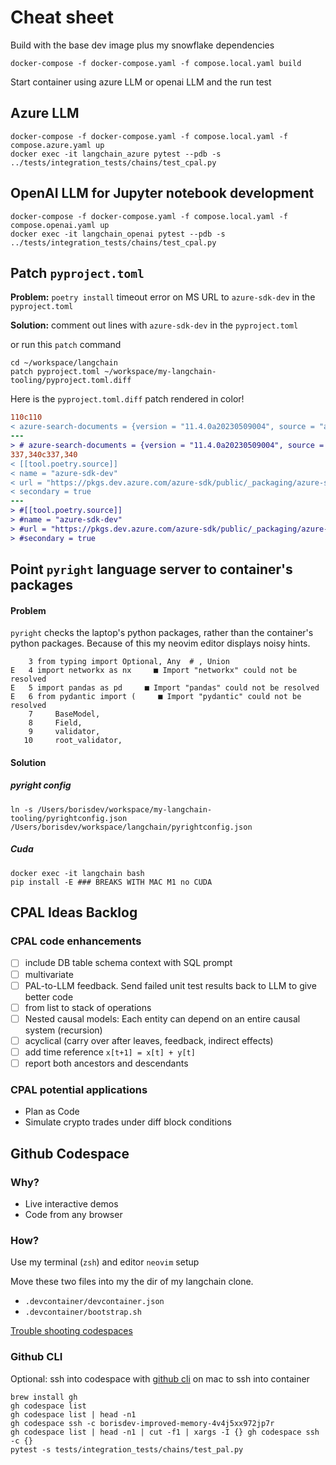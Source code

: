 # Cheat sheet

Build with the base dev image plus my snowflake dependencies

```
docker-compose -f docker-compose.yaml -f compose.local.yaml build
```

Start container using azure LLM or openai LLM and the run test

## Azure LLM

```
docker-compose -f docker-compose.yaml -f compose.local.yaml -f compose.azure.yaml up
docker exec -it langchain_azure pytest --pdb -s ../tests/integration_tests/chains/test_cpal.py
```

## OpenAI LLM for Jupyter notebook development

```
docker-compose -f docker-compose.yaml -f compose.local.yaml -f compose.openai.yaml up
docker exec -it langchain_openai pytest --pdb -s ../tests/integration_tests/chains/test_cpal.py
```


## Patch `pyproject.toml` 

**Problem:** `poetry install` timeout error on MS URL to `azure-sdk-dev` in the `pyproject.toml`


**Solution:** comment out lines with `azure-sdk-dev` in the `pyproject.toml`

or run this `patch` command

```
cd ~/workspace/langchain
patch pyproject.toml ~/workspace/my-langchain-tooling/pyproject.toml.diff
```

Here is the `pyproject.toml.diff` patch rendered in color!

```diff
110c110
< azure-search-documents = {version = "11.4.0a20230509004", source = "azure-sdk-dev", optional = true}
---
> # azure-search-documents = {version = "11.4.0a20230509004", source = "azure-sdk-dev", optional = true}
337,340c337,340
< [[tool.poetry.source]]
< name = "azure-sdk-dev"
< url = "https://pkgs.dev.azure.com/azure-sdk/public/_packaging/azure-sdk-for-python/pypi/simple/"
< secondary = true
---
> #[[tool.poetry.source]]
> #name = "azure-sdk-dev"
> #url = "https://pkgs.dev.azure.com/azure-sdk/public/_packaging/azure-sdk-for-python/pypi/simple/"
> #secondary = true
```


## Point `pyright` language server to container's packages

#### Problem

`pyright` checks the laptop's python packages, rather than the
container's python packages. Because of this my neovim editor displays noisy
hints.

```
    3 from typing import Optional, Any  # , Union
E   4 import networkx as nx     ■ Import "networkx" could not be resolved
E   5 import pandas as pd     ■ Import "pandas" could not be resolved
E   6 from pydantic import (     ■ Import "pydantic" could not be resolved
    7     BaseModel,
    8     Field,
    9     validator,
   10     root_validator,
```


#### Solution

##### pyright config

```
ln -s /Users/borisdev/workspace/my-langchain-tooling/pyrightconfig.json /Users/borisdev/workspace/langchain/pyrightconfig.json
```

##### Cuda
```
docker exec -it langchain bash
pip install -E ### BREAKS WITH MAC M1 no CUDA
```

## CPAL Ideas Backlog

### CPAL code enhancements

- [ ] include DB table schema context with SQL prompt
- [ ] multivariate
- [ ] PAL-to-LLM feedback. Send failed unit test results back to LLM to give better code
- [ ] from list to stack of operations 
- [ ] Nested causal models: Each entity can depend on an entire causal system (recursion)
- [ ] acyclical (carry over after leaves, feedback, indirect effects)
- [ ] add time reference `x[t+1] = x[t] + y[t]`
- [ ] report both ancestors and descendants 

### CPAL potential applications

- Plan as Code
- Simulate crypto trades under diff block conditions

## Github Codespace 

### Why?

- Live interactive demos
- Code from any browser 

### How?

Use my terminal (`zsh`) and editor `neovim` setup 

Move these two files into my the dir of my langchain clone.

- `.devcontainer/devcontainer.json`
- `.devcontainer/bootstrap.sh`

[Trouble shooting codespaces](https://docs.github.com/en/codespaces/troubleshooting/troubleshooting-personalization-for-codespaces)

### Github CLI

Optional: ssh into codespace with [github cli](https://github.com/cli/cli#installation) on mac to ssh into container

```console
brew install gh
gh codespace list
gh codespace list | head -n1
gh codespace ssh -c borisdev-improved-memory-4v4j5xx972jp7r
gh codespace list | head -n1 | cut -f1 | xargs -I {} gh codespace ssh -c {}
pytest -s tests/integration_tests/chains/test_pal.py
```

